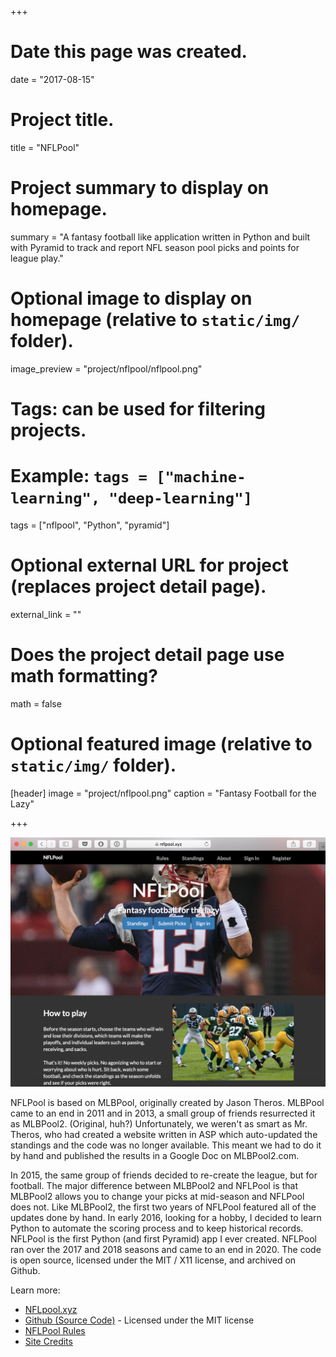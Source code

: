 +++
# Date this page was created.
date = "2017-08-15"

# Project title.
title = "NFLPool"

# Project summary to display on homepage.
summary = "A fantasy football like application written in Python and built with Pyramid to track and report NFL season pool picks and points for league play."

# Optional image to display on homepage (relative to `static/img/` folder).
image_preview = "project/nflpool/nflpool.png"

# Tags: can be used for filtering projects.
# Example: `tags = ["machine-learning", "deep-learning"]`
tags = ["nflpool", "Python", "pyramid"]

# Optional external URL for project (replaces project detail page).
external_link = ""

# Does the project detail page use math formatting?
math = false

# Optional featured image (relative to `static/img/` folder).
[header]
image = "project/nflpool.png"
caption = "Fantasy Football for the Lazy"

+++

![NFLPool](featured.png)


NFLPool is based on MLBPool, originally created by Jason Theros. MLBPool came to an end in 2011 and in 2013, a 
small group of friends resurrected it as MLBPool2. (Original, huh?) Unfortunately, we weren't as smart as Mr. Theros, 
who had created a website written in ASP which auto-updated the standings and the code was no longer available. 
This meant we had to do it by hand and published the results in a Google Doc on MLBPool2.com.

In 2015, the same group of friends decided to re-create the league, but for football. The major difference between 
MLBPool2 and NFLPool is that MLBPool2 allows you to change your picks at mid-season and NFLPool does not. 
Like MLBPool2, the first two years of NFLPool featured all of the updates done by hand. In early 2016, looking 
for a hobby, I decided to learn Python to automate the scoring process and to keep historical records.  NFLPool is 
the first Python (and first Pyramid) app I ever created.  NFLPool ran over the 2017 and 2018 seasons and came to an 
end in 2020.  The code is open source, licensed under the MIT / X11 license, and archived on Github.

Learn more:

* [NFLpool.xyz](https://nflpool.xyz)
* [Github (Source Code)](https://github.com/prcutler/nflpool) - Licensed under the MIT license
* [NFLPool Rules](https://nflpool.xyz/home/rules)
* [Site Credits](https://nflpool.xyz/home/credits)
